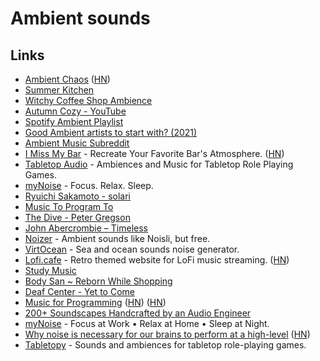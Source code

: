 # Ambient sounds

## Links

- [Ambient Chaos](https://neal.fun/ambient-chaos/) ([HN](https://news.ycombinator.com/item?id=28566705))
- [Summer Kitchen](https://www.youtube.com/watch?v=e3UFuF4sXlc)
- [Witchy Coffee Shop Ambience](https://www.youtube.com/watch?v=xeMdp4wqrTw)
- [Autumn Cozy - YouTube](https://www.youtube.com/channel/UC8O01n9bla2e-o3GAsOkCEg)
- [Spotify Ambient Playlist](https://open.spotify.com/playlist/5QOChSDsvLTtBwXmIn8Pss?si=KShjGiRPT5ClDiRixB14xA)
- [Good Ambient artists to start with? (2021)](https://www.reddit.com/r/ambientmusic/comments/lal3t6/good_ambient_artists_to_start_with/)
- [Ambient Music Subreddit](https://www.reddit.com/r/ambientmusic/)
- [I Miss My Bar](http://imissmybar.com/) - Recreate Your Favorite Bar's Atmosphere. ([HN](https://news.ycombinator.com/item?id=26188710))
- [Tabletop Audio](https://tabletopaudio.com/) - Ambiences and Music for Tabletop Role Playing Games.
- [myNoise](https://mynoise.net/) - Focus. Relax. Sleep.
- [Ryuichi Sakamoto - solari](https://www.youtube.com/watch?v=n6OqLXvri3M)
- [Music To Program To](https://alangrow.com/blog/music-to-program-to)
- [The Dive - Peter Gregson](https://open.spotify.com/track/01hFM9dS9M6lN4rUvo4A2u?si=wxMth1B9RESvGLy7XDJj6w)
- [John Abercrombie – Timeless](https://open.spotify.com/track/3nTQL2ScjeyOxjqSmDoCCr?si=-2XNmJG1TPmi_fd2w9QMPQ)
- [Noizer](https://noizer.vercel.app/) - Ambient sounds like Noisli, but free.
- [VirtOcean](https://virtocean.com/) - Sea and ocean sounds noise generator.
- [Lofi.cafe](https://lofi.cafe/) - Retro themed website for LoFi music streaming. ([HN](https://news.ycombinator.com/item?id=26805702))
- [Study Music](https://eukaryotewritesblog.com/study-music/)
- [Body San ~ Reborn While Shopping](https://noumenalloom.bandcamp.com/album/body-san-reborn-while-shopping)
- [Deaf Center - Yet to Come](https://open.spotify.com/track/52o0rOFFGNEekY4o0xV0AK)
- [Music for Programming](https://www.musicforprogramming.net/) ([HN](https://news.ycombinator.com/item?id=21771600)) ([HN](https://news.ycombinator.com/item?id=27737887))
- [200+ Soundscapes Handcrafted by an Audio Engineer](https://mynoise.net/noiseMachines.php)
- [myNoise](https://mynoise.net/) - Focus at Work • Relax at Home • Sleep at Night.
- [Why noise is necessary for our brains to perform at a high-level](https://ekin.substack.com/p/noise) ([HN](https://news.ycombinator.com/item?id=29027682))
- [Tabletopy](https://tabletopy.com/index.html) - Sounds and ambiences for tabletop role-playing games.
